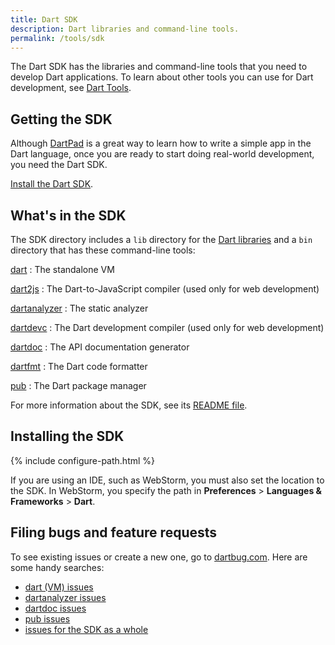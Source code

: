 ```yaml
---
title: Dart SDK
description: Dart libraries and command-line tools.
permalink: /tools/sdk
---
```


The Dart SDK has the libraries and command-line tools
that you need to develop Dart applications.
To learn about other tools you can use for Dart development,
see [Dart Tools](/tools).

## Getting the SDK

Although
<a href="{{site.custom.dartpad.direct-link}}" target="_blank">DartPad</a>
is a great way to learn how to write a simple app in the Dart
language, once you are ready to start doing real-world development,
you need the Dart SDK.

[Install the Dart SDK](/install).

## What's in the SDK

The SDK directory includes a `lib` directory for the
[Dart libraries](/guides/libraries/library-tour)
and a `bin` directory that has these command-line tools:

<div class="row"> <div class="col-md-6" markdown="1">

[dart](/dart-vm)
: The standalone VM

[dart2js]({{site.webdev}}/tools/dart2js)
: The Dart-to-JavaScript compiler (used only for web development)

[dartanalyzer](https://github.com/dart-lang/sdk/tree/master/pkg/analyzer_cli#dartanalyzer)
: The static analyzer

[dartdevc]({{site.webdev}}/tools/dartdevc)
: The Dart development compiler
(used only for web development)

</div> <div class="col-md-6" markdown="1">

[dartdoc](https://github.com/dart-lang/dartdoc#dartdoc)
: The API documentation generator

[dartfmt](https://github.com/dart-lang/dart_style#readme)
: The Dart code formatter

[pub](/tools/pub)
: The Dart package manager

</div> </div>

For more information about the SDK, see its
[README file](https://raw.github.com/dart-lang/bleeding_edge/master/dart/README.dart-sdk).

## Installing the SDK

{% include configure-path.html %}

If you are using an IDE, such as WebStorm, you
must also set the location to the SDK. In WebStorm,
you specify the path in
**Preferences** > **Languages & Frameworks** > **Dart**.

## Filing bugs and feature requests

To see existing issues or create a new one,
go to [dartbug.com](http://dartbug.com).
Here are some handy searches:

* [dart (VM) issues](https://github.com/dart-lang/sdk/labels/Area-VM)
* [dartanalyzer issues](https://github.com/dart-lang/sdk/labels/Area-Analyzer)
* [dartdoc issues](https://github.com/dart-lang/dartdoc/issues)
* [pub issues](https://github.com/dart-lang/sdk/labels/Area-Pub)
* [issues for the SDK as a whole](https://github.com/dart-lang/sdk/issues)
